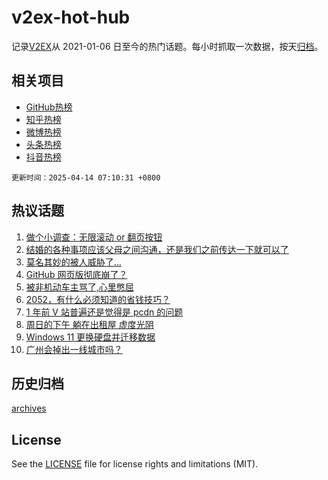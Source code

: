 # v2ex-hot-hub

 记录[V2EX](https://www.v2ex.com/)从 2021-01-06 日至今的热门话题。每小时抓取一次数据，按天[归档](archives)。
 
 ## 相关项目

- [GitHub热榜](https://github.com/lonnyzhang423/github-hot-hub)
- [知乎热榜](https://github.com/lonnyzhang423/zhihu-hot-hub)
- [微博热榜](https://github.com/lonnyzhang423/weibo-hot-hub)
- [头条热榜](https://github.com/lonnyzhang423/toutiao-hot-hub)
- [抖音热榜](https://github.com/lonnyzhang423/douyin-hot-hub)


 `更新时间：2025-04-14 07:10:31 +0800`

## 热议话题

1. [做个小调查：无限滚动 or 翻页按钮](https://www.v2ex.com/t/1125134)
1. [结婚的各种事项应该父母之间沟通，还是我们之前传达一下就可以了](https://www.v2ex.com/t/1125040)
1. [莫名其妙的被人威胁了...](https://www.v2ex.com/t/1125087)
1. [GitHub 网页版彻底崩了？](https://www.v2ex.com/t/1125080)
1. [被非机动车主骂了,心里憋屈](https://www.v2ex.com/t/1125073)
1. [2052，有什么必须知道的省钱技巧？](https://www.v2ex.com/t/1125058)
1. [1 年前 V 站普遍还是觉得是 pcdn 的问题](https://www.v2ex.com/t/1125044)
1. [周日的下午 躺在出租屋 虚度光阴](https://www.v2ex.com/t/1125108)
1. [Windows 11 更换硬盘并迁移数据](https://www.v2ex.com/t/1125090)
1. [广州会掉出一线城市吗？](https://www.v2ex.com/t/1125069)

## 历史归档

[archives](archives)

## License

See the [LICENSE](LICENSE) file for license rights and limitations (MIT).
